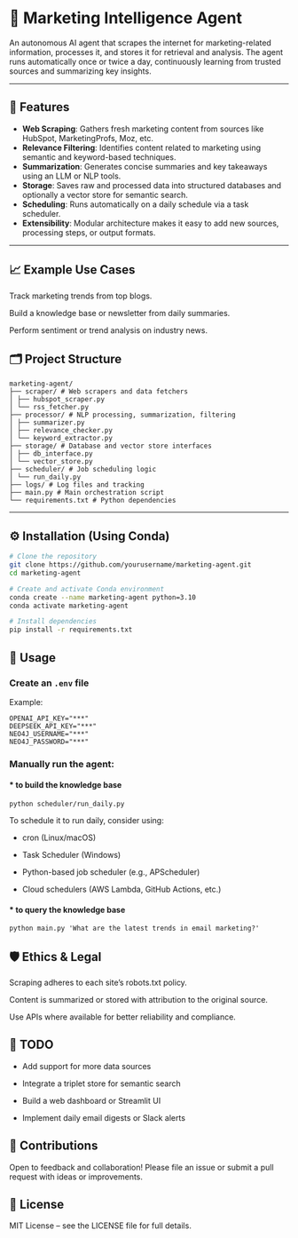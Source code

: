 # 🧠 Marketing Intelligence Agent

An autonomous AI agent that scrapes the internet for marketing-related information, processes it, and stores it for retrieval and analysis. The agent runs automatically once or twice a day, continuously learning from trusted sources and summarizing key insights.

---

## 📌 Features

- **Web Scraping**: Gathers fresh marketing content from sources like HubSpot, MarketingProfs, Moz, etc.
- **Relevance Filtering**: Identifies content related to marketing using semantic and keyword-based techniques.
- **Summarization**: Generates concise summaries and key takeaways using an LLM or NLP tools.
- **Storage**: Saves raw and processed data into structured databases and optionally a vector store for semantic search.
- **Scheduling**: Runs automatically on a daily schedule via a task scheduler.
- **Extensibility**: Modular architecture makes it easy to add new sources, processing steps, or output formats.

---

## 📈 Example Use Cases
Track marketing trends from top blogs.

Build a knowledge base or newsletter from daily summaries.

Perform sentiment or trend analysis on industry news.


## 🗂️ Project Structure

```
marketing-agent/
├── scraper/ # Web scrapers and data fetchers
│ ├── hubspot_scraper.py
│ └── rss_fetcher.py
├── processor/ # NLP processing, summarization, filtering
│ ├── summarizer.py
│ ├── relevance_checker.py
│ └── keyword_extractor.py
├── storage/ # Database and vector store interfaces
│ ├── db_interface.py
│ └── vector_store.py
├── scheduler/ # Job scheduling logic
│ └── run_daily.py
├── logs/ # Log files and tracking
├── main.py # Main orchestration script
└── requirements.txt # Python dependencies
```


---

## ⚙️ Installation (Using Conda)

```bash
# Clone the repository
git clone https://github.com/yourusername/marketing-agent.git
cd marketing-agent

# Create and activate Conda environment
conda create --name marketing-agent python=3.10
conda activate marketing-agent

# Install dependencies
pip install -r requirements.txt
```

## 🚀 Usage

### Create an `.env` file

Example:

```
OPENAI_API_KEY="***"
DEEPSEEK_API_KEY="***"
NEO4J_USERNAME="***"
NEO4J_PASSWORD="***"
```


### Manually run the agent:

#### * to build the knowledge base

```commandline
python scheduler/run_daily.py
```

To schedule it to run daily, consider using:

* cron (Linux/macOS)

* Task Scheduler (Windows)

* Python-based job scheduler (e.g., APScheduler)

* Cloud schedulers (AWS Lambda, GitHub Actions, etc.)


#### * to query the knowledge base
```commandline
python main.py 'What are the latest trends in email marketing?'
```



## 🛡️ Ethics & Legal
Scraping adheres to each site’s robots.txt policy.

Content is summarized or stored with attribution to the original source.

Use APIs where available for better reliability and compliance.

## 🧩 TODO
 * Add support for more data sources

 * Integrate a triplet store for semantic search

 * Build a web dashboard or Streamlit UI

 * Implement daily email digests or Slack alerts

## 👥 Contributions
Open to feedback and collaboration! Please file an issue or submit a pull request with ideas or improvements.

## 📄 License
MIT License – see the LICENSE file for full details.
